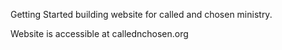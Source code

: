 Getting Started building website for called and chosen ministry.

Website is accessible at callednchosen.org
